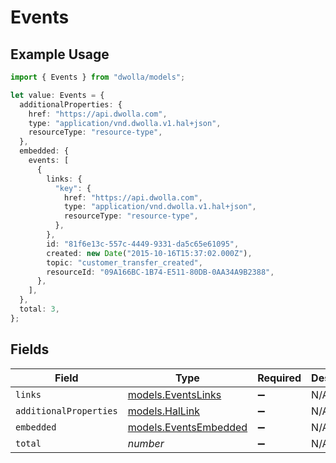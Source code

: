 # Events

## Example Usage

```typescript
import { Events } from "dwolla/models";

let value: Events = {
  additionalProperties: {
    href: "https://api.dwolla.com",
    type: "application/vnd.dwolla.v1.hal+json",
    resourceType: "resource-type",
  },
  embedded: {
    events: [
      {
        links: {
          "key": {
            href: "https://api.dwolla.com",
            type: "application/vnd.dwolla.v1.hal+json",
            resourceType: "resource-type",
          },
        },
        id: "81f6e13c-557c-4449-9331-da5c65e61095",
        created: new Date("2015-10-16T15:37:02.000Z"),
        topic: "customer_transfer_created",
        resourceId: "09A166BC-1B74-E511-80DB-0AA34A9B2388",
      },
    ],
  },
  total: 3,
};
```

## Fields

| Field                                                | Type                                                 | Required                                             | Description                                          | Example                                              |
| ---------------------------------------------------- | ---------------------------------------------------- | ---------------------------------------------------- | ---------------------------------------------------- | ---------------------------------------------------- |
| `links`                                              | [models.EventsLinks](../models/eventslinks.md)       | :heavy_minus_sign:                                   | N/A                                                  |                                                      |
| `additionalProperties`                               | [models.HalLink](../models/hallink.md)               | :heavy_minus_sign:                                   | N/A                                                  |                                                      |
| `embedded`                                           | [models.EventsEmbedded](../models/eventsembedded.md) | :heavy_minus_sign:                                   | N/A                                                  |                                                      |
| `total`                                              | *number*                                             | :heavy_minus_sign:                                   | N/A                                                  | 3                                                    |